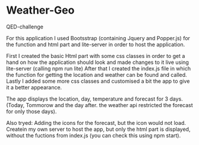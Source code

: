 # Weather-Geo
QED-challenge

For this application I used Bootsstrap (containing Jquery and Popper.js) for the function and html part and lite-server in order to host the application.

First I created the basic Html part with some css classes in order to get a hand on how the application should look and made changes to it live using lite-server (calling npm run lite)
After that I created the index.js file in which the function for getting the location and weather can be found and called.
Lastly I added some more css classes and customised a bit the app to give it a better appearance. 

The app displays the location, day, temperature and forecast for 3 days. (Today, Tommorow and the day after. the weather api restricted the forecast for only those days).

Also tryed:
Adding the icons for the forecast, but the icon would not load.
Createin my own server to host the app, but only the html part is displayed, without the fuctions from index.js (you can check this using npm start).
